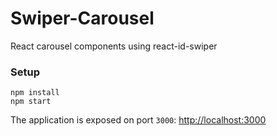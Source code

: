 # Swiper-Carousel
React carousel components using react-id-swiper

### Setup

```
npm install
npm start
```

The application is exposed on port `3000`: [http://localhost:3000](http://localhost:3000)

